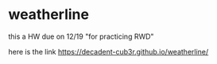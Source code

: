 # weatherline
this a HW due on 12/19 "for practicing RWD"

here is the link https://decadent-cub3r.github.io/weatherline/